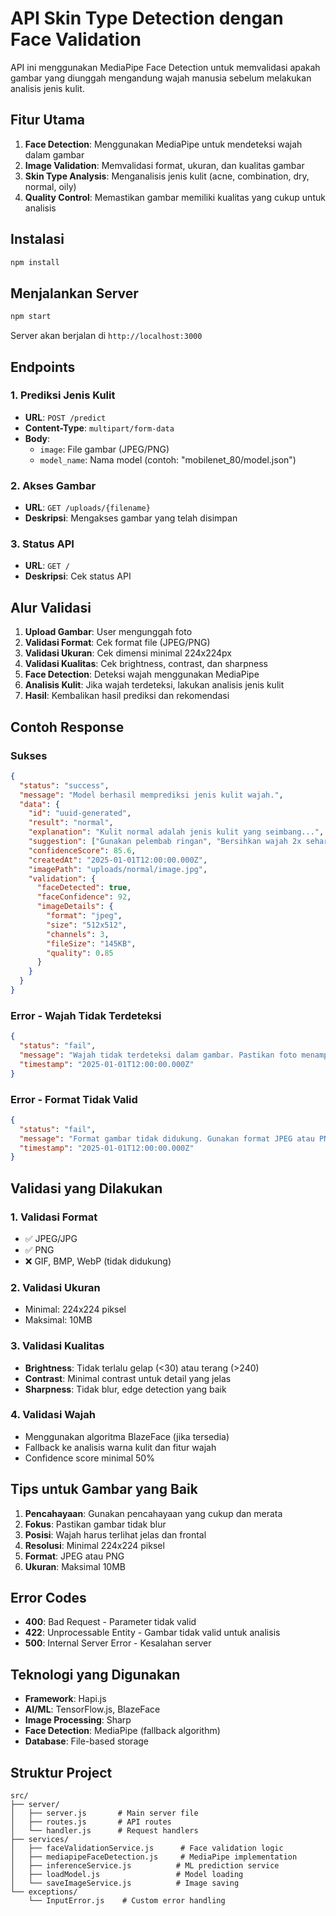 # API Skin Type Detection dengan Face Validation

API ini menggunakan MediaPipe Face Detection untuk memvalidasi apakah gambar yang diunggah mengandung wajah manusia sebelum melakukan analisis jenis kulit.

## Fitur Utama

1. **Face Detection**: Menggunakan MediaPipe untuk mendeteksi wajah dalam gambar
2. **Image Validation**: Memvalidasi format, ukuran, dan kualitas gambar
3. **Skin Type Analysis**: Menganalisis jenis kulit (acne, combination, dry, normal, oily)
4. **Quality Control**: Memastikan gambar memiliki kualitas yang cukup untuk analisis

## Instalasi

```bash
npm install
```

## Menjalankan Server

```bash
npm start
```

Server akan berjalan di `http://localhost:3000`

## Endpoints

### 1. Prediksi Jenis Kulit
- **URL**: `POST /predict`
- **Content-Type**: `multipart/form-data`
- **Body**:
  - `image`: File gambar (JPEG/PNG)
  - `model_name`: Nama model (contoh: "mobilenet_80/model.json")

### 2. Akses Gambar
- **URL**: `GET /uploads/{filename}`
- **Deskripsi**: Mengakses gambar yang telah disimpan

### 3. Status API
- **URL**: `GET /`
- **Deskripsi**: Cek status API

## Alur Validasi

1. **Upload Gambar**: User mengunggah foto
2. **Validasi Format**: Cek format file (JPEG/PNG)
3. **Validasi Ukuran**: Cek dimensi minimal 224x224px
4. **Validasi Kualitas**: Cek brightness, contrast, dan sharpness
5. **Face Detection**: Deteksi wajah menggunakan MediaPipe
6. **Analisis Kulit**: Jika wajah terdeteksi, lakukan analisis jenis kulit
7. **Hasil**: Kembalikan hasil prediksi dan rekomendasi

## Contoh Response

### Sukses
```json
{
  "status": "success",
  "message": "Model berhasil memprediksi jenis kulit wajah.",
  "data": {
    "id": "uuid-generated",
    "result": "normal",
    "explanation": "Kulit normal adalah jenis kulit yang seimbang...",
    "suggestion": ["Gunakan pelembab ringan", "Bersihkan wajah 2x sehari"],
    "confidenceScore": 85.6,
    "createdAt": "2025-01-01T12:00:00.000Z",
    "imagePath": "uploads/normal/image.jpg",
    "validation": {
      "faceDetected": true,
      "faceConfidence": 92,
      "imageDetails": {
        "format": "jpeg",
        "size": "512x512",
        "channels": 3,
        "fileSize": "145KB",
        "quality": 0.85
      }
    }
  }
}
```

### Error - Wajah Tidak Terdeteksi
```json
{
  "status": "fail",
  "message": "Wajah tidak terdeteksi dalam gambar. Pastikan foto menampilkan wajah yang jelas dan terang.",
  "timestamp": "2025-01-01T12:00:00.000Z"
}
```

### Error - Format Tidak Valid
```json
{
  "status": "fail",
  "message": "Format gambar tidak didukung. Gunakan format JPEG atau PNG.",
  "timestamp": "2025-01-01T12:00:00.000Z"
}
```

## Validasi yang Dilakukan

### 1. Validasi Format
- ✅ JPEG/JPG
- ✅ PNG
- ❌ GIF, BMP, WebP (tidak didukung)

### 2. Validasi Ukuran
- Minimal: 224x224 piksel
- Maksimal: 10MB

### 3. Validasi Kualitas
- **Brightness**: Tidak terlalu gelap (<30) atau terang (>240)
- **Contrast**: Minimal contrast untuk detail yang jelas
- **Sharpness**: Tidak blur, edge detection yang baik

### 4. Validasi Wajah
- Menggunakan algoritma BlazeFace (jika tersedia)
- Fallback ke analisis warna kulit dan fitur wajah
- Confidence score minimal 50%

## Tips untuk Gambar yang Baik

1. **Pencahayaan**: Gunakan pencahayaan yang cukup dan merata
2. **Fokus**: Pastikan gambar tidak blur
3. **Posisi**: Wajah harus terlihat jelas dan frontal
4. **Resolusi**: Minimal 224x224 piksel
5. **Format**: JPEG atau PNG
6. **Ukuran**: Maksimal 10MB

## Error Codes

- **400**: Bad Request - Parameter tidak valid
- **422**: Unprocessable Entity - Gambar tidak valid untuk analisis
- **500**: Internal Server Error - Kesalahan server

## Teknologi yang Digunakan

- **Framework**: Hapi.js
- **AI/ML**: TensorFlow.js, BlazeFace
- **Image Processing**: Sharp
- **Face Detection**: MediaPipe (fallback algorithm)
- **Database**: File-based storage

## Struktur Project

```
src/
├── server/
│   ├── server.js       # Main server file
│   ├── routes.js       # API routes
│   └── handler.js      # Request handlers
├── services/
│   ├── faceValidationService.js      # Face validation logic
│   ├── mediapipeFaceDetection.js     # MediaPipe implementation
│   ├── inferenceService.js          # ML prediction service
│   ├── loadModel.js                 # Model loading
│   └── saveImageService.js          # Image saving
└── exceptions/
    └── InputError.js    # Custom error handling
```
